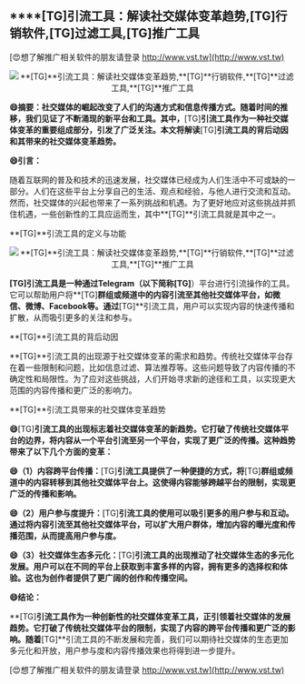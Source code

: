 ## ****[TG]**引流工具：解读社交媒体变革趋势,**[TG]**行销软件,**[TG]**过滤工具,**[TG]**推广工具**

[😍想了解推广相关软件的朋友请登录 http://www.vst.tw](http://www.vst.tw)

 <center><img src="https://vst.tw/MP4/tuiguang/png/5.png" alt="**[TG]**引流工具：解读社交媒体变革趋势,**[TG]**行销软件,**[TG]**过滤工具,**[TG]**推广工具"></center>

**😄摘要：社交媒体的崛起改变了人们的沟通方式和信息传播方式。随着时间的推移，我们见证了不断涌现的新平台和工具。其中，**[TG]**引流工具作为一种社交媒体变革的重要组成部分，引发了广泛关注。本文将解读**[TG]**引流工具的背后动因和其带来的社交媒体变革趋势。**

**😄引言：**

随着互联网的普及和技术的迅速发展，社交媒体已经成为人们生活中不可或缺的一部分。人们在这些平台上分享自己的生活、观点和经验，与他人进行交流和互动。然而，社交媒体的兴起也带来了一系列挑战和机遇。为了更好地应对这些挑战并抓住机遇，一些创新性的工具应运而生，其中**[TG]**引流工具就是其中之一。

**[TG]**引流工具的定义与功能

 <center><img src="https://vst.tw/MP4/tuiguang/png/2.png" alt="**[TG]**引流工具：解读社交媒体变革趋势,**[TG]**行销软件,**[TG]**过滤工具,**[TG]**推广工具"></center>

**[TG]**引流工具是一种通过Telegram（以下简称**[TG]**）平台进行引流操作的工具。它可以帮助用户将**[TG]**群组或频道中的内容引流至其他社交媒体平台，如微信、微博、Facebook等。通过**[TG]**引流工具，用户可以实现内容的快速传播和扩散，从而吸引更多的关注和参与。

**[TG]**引流工具的背后动因

**[TG]**引流工具的出现源于社交媒体变革的需求和趋势。传统社交媒体平台存在着一些限制和问题，比如信息过滤、算法推荐等。这些问题导致了内容传播的不确定性和局限性。为了应对这些挑战，人们开始寻求新的途径和工具，以实现更大范围的内容传播和更广泛的影响力。

**[TG]**引流工具带来的社交媒体变革趋势

**😄**[TG]**引流工具的出现标志着社交媒体变革的新趋势。它打破了传统社交媒体平台的边界，将内容从一个平台引流至另一个平台，实现了更广泛的传播。这种趋势带来了以下几个方面的变革：**

**😄（1）内容跨平台传播：**[TG]**引流工具提供了一种便捷的方式，将**[TG]**群组或频道中的内容转移到其他社交媒体平台上。这使得内容能够跨越平台的限制，实现更广泛的传播和影响。**

**😄（2）用户参与度提升：**[TG]**引流工具的使用可以吸引更多的用户参与和互动。通过将内容引流至其他社交媒体平台，可以扩大用户群体，增加内容的曝光度和传播范围，从而提高用户参与度。**

**😄（3）社交媒体生态多元化：**[TG]**引流工具的出现推动了社交媒体生态的多元化发展。用户可以在不同的平台上获取到丰富多样的内容，拥有更多的选择权和体验。这也为创作者提供了更广阔的创作和传播空间。**

**😄结论：**

**[TG]**引流工具作为一种创新性的社交媒体变革工具，正引领着社交媒体的发展趋势。它打破了传统社交媒体平台的限制，实现了内容的跨平台传播和更广泛的影响。随着**[TG]**引流工具的不断发展和完善，我们可以期待社交媒体的生态更加多元化和开放，用户参与度和内容传播效果也将得到进一步提升。

[😍想了解推广相关软件的朋友请登录 http://www.vst.tw](http://www.vst.tw)




